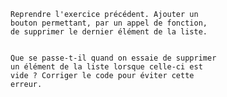 

    Reprendre l'exercice précédent. Ajouter un
    bouton permettant, par un appel de fonction, 
    de supprimer le dernier élément de la liste.


    Que se passe-t-il quand on essaie de supprimer 
    un élément de la liste lorsque celle-ci est
    vide ? Corriger le code pour éviter cette 
    erreur.

